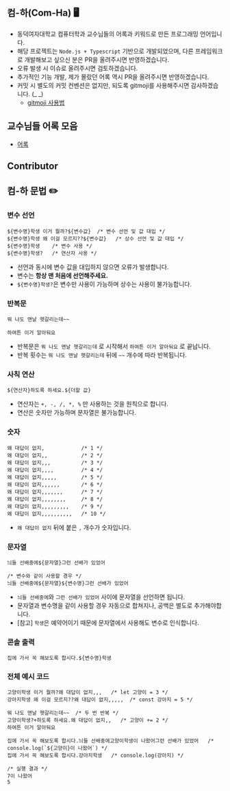 ## 컴-하(Com-Ha) 🖥️

- 동덕여자대학교 컴퓨터학과 교수님들의 어록과 키워드로 만든 프로그래밍 언어입니다.
- 해당 프로젝트는 `Node.js + Typescript` 기반으로 개발되었으며, 다른 프레임워크로 개발해보고 싶으신 분은 PR을 올려주시면 반영하겠습니다.
- 오류 발생 시 이슈로 올려주시면 검토하겠습니다.
- 추가적인 기능 개발, 제가 몰랐던 어록 역시 PR을 올려주시면 반영하겠습니다.
- 커밋 시 별도의 커밋 컨벤션은 없지만, 되도록 gitmoji를 사용해주시면 감사하겠습니다. (_ _)
    - [gitmoji 사용법](https://inpa.tistory.com/entry/GIT-%E2%9A%A1%EF%B8%8F-Gitmoji-%EC%82%AC%EC%9A%A9%EB%B2%95-Gitmoji-cli)

## 교수님들 어록 모음
* [어록](https://github.com/yu-heejin/com-ha/blob/main/docs/%EC%96%B4%EB%A1%9D%20%EB%AA%A8%EC%9D%8C.md)

## Contributor

## 컴-하 문법 ✏️

### 변수 선언

```
${변수명}학생 이거 뭘까?${변수값}  /* 변수 선언 및 값 대입 */
${변수명}학생 왜 이걸 모르지??${변수값}   /* 상수 선언 및 값 대입 */
${변수명}학생    /* 변수 사용 */
${변수명}학생?   /* 연산자 사용 */
```

- 선언과 동시에 변수 값을 대입하지 않으면 오류가 발생합니다.
- 변수는 **항상 맨 처음에 선언해주세요.**
- `${변수명}학생?`은 변수만 사용이 가능하며 상수는 사용이 불가능합니다.

### 반복문

```
뭐 나도 맨날 헷갈리는데~~

하여튼 이거 알아둬요
```

- 반복문은 `뭐 나도 맨날 헷갈리는데` 로 시작해서 `하여튼 이거 알아둬요` 로 끝납니다.
- 반복 횟수는 `뭐 나도 맨날 헷갈리는데` 뒤에 `~~` 개수에 따라 반복됩니다.

### 사칙 연산

```
${연산자}하도록 하세요.${더할 값}
```

- 연산자는 `+, -, /, *, %` 만 사용하는 것을 원칙으로 합니다.
- 연산은 숫자만 가능하며 문자열은 불가능합니다.

### 숫자

```
왜 대답이 없지,            /* 1 */
왜 대답이 없지,,           /* 2 */
왜 대답이 없지,,,          /* 3 */
왜 대답이 없지,,,,         /* 4 */
왜 대답이 없지,,,,,        /* 5 */
왜 대답이 없지,,,,,,       /* 6 */
왜 대답이 없지,,,,,,,      /* 7 */
왜 대답이 없지,,,,,,,,     /* 8 */
왜 대답이 없지,,,,,,,,,    /* 9 */
왜 대답이 없지,,,,,,,,,,   /* 10 */
```

- `왜 대답이 없지` 뒤에 붙은 `,` 개수가 숫자입니다.

### 문자열

```
늬들 선배중에${문자열}그런 선배가 있었어

/* 변수와 같이 사용할 경우 */
늬들 선배중에${문자열}${변수명}그런 선배가 있었어
```

- `늬들 선배중에`와 `그런 선배가 있었어` 사이에 문자열을 선언하면 됩니다.
- 문자열과 변수명을 같이 사용할 경우 자동으로 합쳐지나, 공백은 별도로 추가해야합니다.
- [참고] `학생`은 예약어이기 때문에 문자열에서 사용해도 변수로 인식합니다.

### 콘솔 출력

```
집에 가서 꼭 해보도록 합시다.${변수명}학생
```

### 전체 예시 코드

```
고양이학생 이거 뭘까?왜 대답이 없지,,,   /* let 고양이 = 3 */
강아지학생 왜 이걸 모르지??왜 대답이 없지,,,,,  /* const 강아지 = 5 */

뭐 나도 맨날 헷갈리는데~~  /* 두 번 반복 */
고양이학생?+하도록 하세요.왜 대답이 없지,,   /* 고양이 += 2 */
하여튼 이거 알아둬요

집에 가서 꼭 해보도록 합시다.늬들 선배중에고양이학생이 나왔어그런 선배가 있었어   /* console.log(`${고양이}이 나왔어`) */
집에 가서 꼭 해보도록 합시다.강아지학생   /* console.log(강아지) */

/* 실행 결과 */
7이 나왔어
5
```